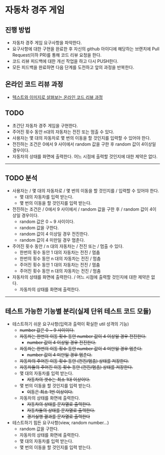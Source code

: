 # 자동차 경주 게임
## 진행 방법
* 자동차 경주 게임 요구사항을 파악한다.
* 요구사항에 대한 구현을 완료한 후 자신의 github 아이디에 해당하는 브랜치에 Pull Request(이하 PR)를 통해 코드 리뷰 요청을 한다.
* 코드 리뷰 피드백에 대한 개선 작업을 하고 다시 PUSH한다.
* 모든 피드백을 완료하면 다음 단계를 도전하고 앞의 과정을 반복한다.

## 온라인 코드 리뷰 과정
* [텍스트와 이미지로 살펴보는 온라인 코드 리뷰 과정](https://github.com/next-step/nextstep-docs/tree/master/codereview)

## TODO
* 초간단 자동차 경주 게임을 구현한다.
* 주어진 횟수 동안 n대의 자동차는 전진 또는 멈출 수 있다.
* 사용자는 몇 대의 자동차로 몇 번의 이동을 할 것인지를 입력할 수 있어야 한다.
* 전진하는 조건은 0에서 9 사이에서 random 값을 구한 후 random 값이 4이상일 경우이다.
* 자동차의 상태를 화면에 출력한다. 어느 시점에 출력할 것인지에 대한 제약은 없다.
---
## TODO 분석
* 사용자는 / 몇 대의 자동차로 / 몇 번의 이동을 할 것인지를 / 입력할 수 있어야 한다.
    * 몇 대의 자동차를 입력 받는다.
    * 몇 번의 이동을 할 것인지를 입력 받는다.
* 전진하는 조건은 / 0에서 9 사이에서 / random 값을 구한 후 / random 값이 4이상일 경우이다.
    * random 값은 0 ~ 9 사이이다.
    * random 값을 구한다.
    * random 값이 4 이상일 경우 전진한다.
    * random 값이 4 미만일 경우 멈춘다.
* 주어진 횟수 동안 / n 대의 자동차는 / 전진 또는 / 멈출 수 있다.
    * 한번의 횟수 동안 1 대의 자동차는 전진 / 멈춤
    * 한번의 횟수 동안 n 대의 자동차는 전진 / 멈춤 
    * 주어진 횟수 동안 1 대의 자동차는 전진 / 멈춤
    * 주어진 횟수 동안 n 대의 자동차는 전진 / 멈춤
* 자동차의 상태를 화면에 출력한다. / 어느 시점에 출력할 것인지에 대한 제약은 없다.
    * 자동차의 상태를 화면에 출력한다.
---
## 테스트 가능한 기능별 분리(실제 단위 테스트 코드 모듈)
* 테스트하기 쉬운 요구사항(입력과 출력이 확실한 util 성격의 기능)
    * ~~number 값은 0 ~ 9 사이이다.~~
    * ~~자동차는 한번의 이동 횟수 동안 number 값이 4 이상일 경우 전진한다.~~
      * ~~number 값이 4 이상일 경우 전진한다.~~
    * ~~자동차는 한번의 이동 횟수 동안 number 값이 4 미만일 경우 멈춘다.~~
      * ~~number 값이 4 미만일 경우 멈춘다.~~
    * ~~자동차의 주어진 이동 횟수 동안 (전진/멈춤) 상태를 저장한다.~~
    * ~~자동차들의 주어진 이동 횟수 동안 (전진/멈춤) 상태를 저장한다.~~
    * 몇 대의 자동차를 입력 받는다.
      * ~~자동차의 갯수는 최소 1대 이상이다.~~
    * 몇 번의 이동을 할 것인지를 입력 받는다.
      * ~~이동은 최소 1번 이상이다.~~
    * 자동차의 상태를 화면에 출력한다.
      * ~~자동차의 상태를 문자열로 출력한다.~~
      * ~~자동차들의 상태를 문자열로 출력한다.~~
      * ~~경기실행 결과를 문자열로 출력한다~~
* 테스트하기 힘든 요구사항(view, random number...)
    * random 값을 구한다.
    * 자동차의 상태를 화면에 출력한다.
    * 몇 대의 자동차를 입력 받는다.
    * 몇 번의 이동을 할 것인지를 입력 받는다.